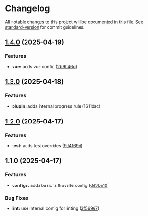 # Changelog

All notable changes to this project will be documented in this file. See [standard-version](https://github.com/conventional-changelog/standard-version) for commit guidelines.

## [1.4.0](https://github.com/dvcol/eslint-config/compare/v1.3.0...v1.4.0) (2025-04-19)


### Features

* **vue:** adds vue config ([2b9b46d](https://github.com/dvcol/eslint-config/commit/2b9b46d50f29780cb313d84a9c498733917261af))

## [1.3.0](https://github.com/dvcol/eslint-config/compare/v1.2.0...v1.3.0) (2025-04-18)


### Features

* **plugin:** adds internal progress rule ([1611dac](https://github.com/dvcol/eslint-config/commit/1611dacbad87cf8b7af85203b068677a99185e68))

## [1.2.0](https://github.com/dvcol/eslint-config/compare/v1.1.0...v1.2.0) (2025-04-17)


### Features

* **test:** adds test overrides ([9d4f69d](https://github.com/dvcol/eslint-config/commit/9d4f69d84d7a3aa7041c7612e5281f6181ea1d8a))

## 1.1.0 (2025-04-17)


### Features

* **configs:** adds basic ts & svelte config ([dd3be19](https://github.com/dvcol/eslint-config/commit/dd3be19bc22344ca9a8ef3306fea70bbe0f2afef))


### Bug Fixes

* **lint:** use internal config for linting ([3f56967](https://github.com/dvcol/eslint-config/commit/3f56967f7b2676d923b9396ef14bab93843cde46))
